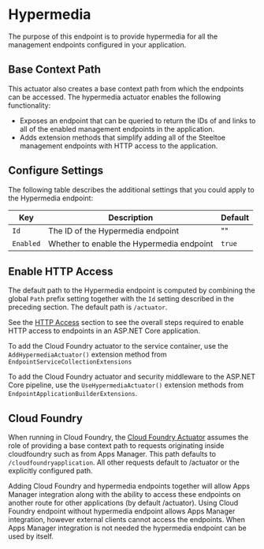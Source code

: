 # Hypermedia

The purpose of this endpoint is to provide hypermedia for all the management endpoints configured in your application.

## Base Context Path

This actuator also creates a base context path from which the endpoints can be accessed. The hypermedia actuator enables the following functionality:

* Exposes an endpoint that can be queried to return the IDs of and links to all of the enabled management endpoints in the application.
* Adds extension methods that simplify adding all of the Steeltoe management endpoints with HTTP access to the application.

## Configure Settings

The following table describes the additional settings that you could apply to the Hypermedia endpoint:

|Key|Description|Default|
|---|---|---|
|`Id`|The ID of the Hypermedia endpoint|""|
|`Enabled`|Whether to enable the Hypermedia endpoint|`true`|

## Enable HTTP Access

The default path to the Hypermedia endpoint is computed by combining the global `Path` prefix setting together with the `Id` setting described in the preceding section. The default path is `/actuator`.

See the [HTTP Access](/docs/management/using-endpoints#http-access) section to see the overall steps required to enable HTTP access to endpoints in an ASP.NET Core application.

To add the Cloud Foundry actuator to the service container, use the `AddHypermediaActuator()` extension method from `EndpointServiceCollectionExtensions`

To add the Cloud Foundry actuator and security middleware to the ASP.NET Core pipeline, use the `UseHypermediaActuator()`  extension methods from `EndpointApplicationBuilderExtensions`.

## Cloud Foundry

When running in Cloud Foundry, the [Cloud Foundry Actuator](/docs/management/cloud-foundry) assumes the role of providing a base context path to requests originating inside cloudfoundry such as from Apps Manager. This path defaults to `/cloudfoundryapplication`. All other requests default to /actuator or the explicitly configured path.

Adding Cloud Foundry and hypermedia endpoints together will allow Apps Manager integration along with the ability to access these endpoints on another route for other applications (by default /actuator). Using Cloud Foundry endpoint without hypermedia endpoint allows Apps Manager integration, however external clients cannot access the endpoints.  When Apps Manager integration is not needed the hypermedia endpoint can be used by itself.
